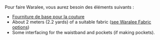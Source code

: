 Pour faire Waralee, vous aurez besoin des éléments suivants :

-   [Fourniture de base pour la couture](/docs/sewing/basic-sewing-supplies)
-   About 2 meters (2.2 yards) of a suitable fabric ([see Waralee Fabric options](/docs/patterns/waralee/fabric/))
-   Some interfacing for the waistband and pockets (if making pockets).
